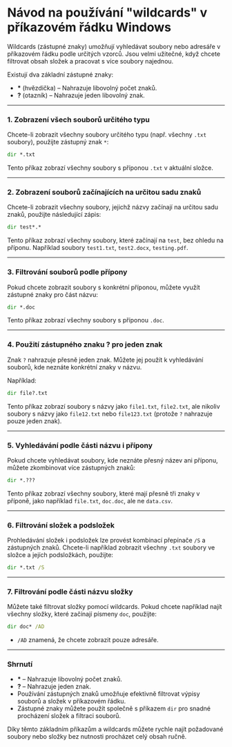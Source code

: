 # Návod na používání "wildcards" v příkazovém řádku Windows

Wildcards (zástupné znaky) umožňují vyhledávat soubory nebo adresáře v příkazovém řádku podle určitých vzorců. Jsou velmi užitečné, když chcete filtrovat obsah složek a pracovat s více soubory najednou.

Existují dva základní zástupné znaky:
- **\*** (hvězdička) – Nahrazuje libovolný počet znaků.
- **?** (otazník) – Nahrazuje jeden libovolný znak.

---

### 1. Zobrazení všech souborů určitého typu

Chcete-li zobrazit všechny soubory určitého typu (např. všechny `.txt` soubory), použijte zástupný znak `*`:

```cmd
dir *.txt
```

Tento příkaz zobrazí všechny soubory s příponou `.txt` v aktuální složce.

---

### 2. Zobrazení souborů začínajících na určitou sadu znaků

Chcete-li zobrazit všechny soubory, jejichž názvy začínají na určitou sadu znaků, použijte následující zápis:

```cmd
dir test*.*
```

Tento příkaz zobrazí všechny soubory, které začínají na `test`, bez ohledu na příponu. Například soubory `test1.txt`, `test2.docx`, `testing.pdf`.

---

### 3. Filtrování souborů podle přípony

Pokud chcete zobrazit soubory s konkrétní příponou, můžete využít zástupné znaky pro část názvu:

```cmd
dir *.doc
```

Tento příkaz zobrazí všechny soubory s příponou `.doc`.

---

### 4. Použití zástupného znaku **?** pro jeden znak

Znak `?` nahrazuje přesně jeden znak. Můžete jej použít k vyhledávání souborů, kde neznáte konkrétní znaky v názvu.

Například:

```cmd
dir file?.txt
```

Tento příkaz zobrazí soubory s názvy jako `file1.txt`, `file2.txt`, ale nikoliv soubory s názvy jako `file12.txt` nebo `file123.txt` (protože `?` nahrazuje pouze jeden znak).

---

### 5. Vyhledávání podle části názvu i přípony

Pokud chcete vyhledávat soubory, kde neznáte přesný název ani příponu, můžete zkombinovat více zástupných znaků:

```cmd
dir *.???
```

Tento příkaz zobrazí všechny soubory, které mají přesně tři znaky v příponě, jako například `file.txt`, `doc.doc`, ale ne `data.csv`.

---

### 6. Filtrování složek a podsložek

Prohledávání složek i podsložek lze provést kombinací přepínače `/S` a zástupných znaků. Chcete-li například zobrazit všechny `.txt` soubory ve složce a jejích podsložkách, použijte:

```cmd
dir *.txt /S
```

---

### 7. Filtrování podle části názvu složky

Můžete také filtrovat složky pomocí wildcards. Pokud chcete například najít všechny složky, které začínají písmeny `doc`, použijte:

```cmd
dir doc* /AD
```

- `/AD` znamená, že chcete zobrazit pouze adresáře.

---

### Shrnutí

- **\*** – Nahrazuje libovolný počet znaků.
- **?** – Nahrazuje jeden znak.
- Používání zástupných znaků umožňuje efektivně filtrovat výpisy souborů a složek v příkazovém řádku.
- Zástupné znaky můžete použít společně s příkazem `dir` pro snadné procházení složek a filtraci souborů.

Díky těmto základním příkazům a wildcards můžete rychle najít požadované soubory nebo složky bez nutnosti procházet celý obsah ručně.